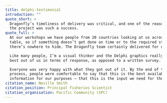 ```yaml
---
title: delphi-testimonial
introduction: ""
quote_short: >
  Dragonfly’s timeliness of delivery was critical, and one of the reasons
  the project was such a success.
quote_full: >
  At our workshops we have people from 20 countries looking at us across the
  table, so if something doesn’t get done on time or to the required standard,
  there’s nowhere to hide. The Dragonfly team certainly delivered for us.

  Like many people, I’m a visual thinker and the Delphi graphics really drew the
  best out of us in terms of response, as opposed to a written survey.

  Everyone was very happy with what they got out of it. By the end of the
  process, people were comfortable to say that this is the best available
  information for our purposes – that this is the input we need for the models.
citation_name: Neville Smith
citation_position: Principal Fisheries Scientist
citation_organisation: Pacific Community (SPC)
---
```

